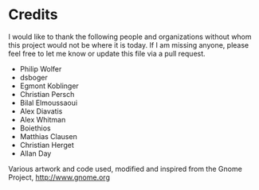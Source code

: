 Credits
=======

I would like to thank the following people and organizations without
whom this project would not be where it is today. If I am missing anyone, 
please feel free to let me know or update this file via a pull request.

* Philip Wolfer
* dsboger
* Egmont Koblinger
* Christian Persch
* Bilal Elmoussaoui
* Alex Diavatis
* Alex Whitman
* Boiethios
* Matthias Clausen
* Christian Herget
* Allan Day

Various artwork and code used, modified and inspired from the Gnome Project, http://www.gnome.org
